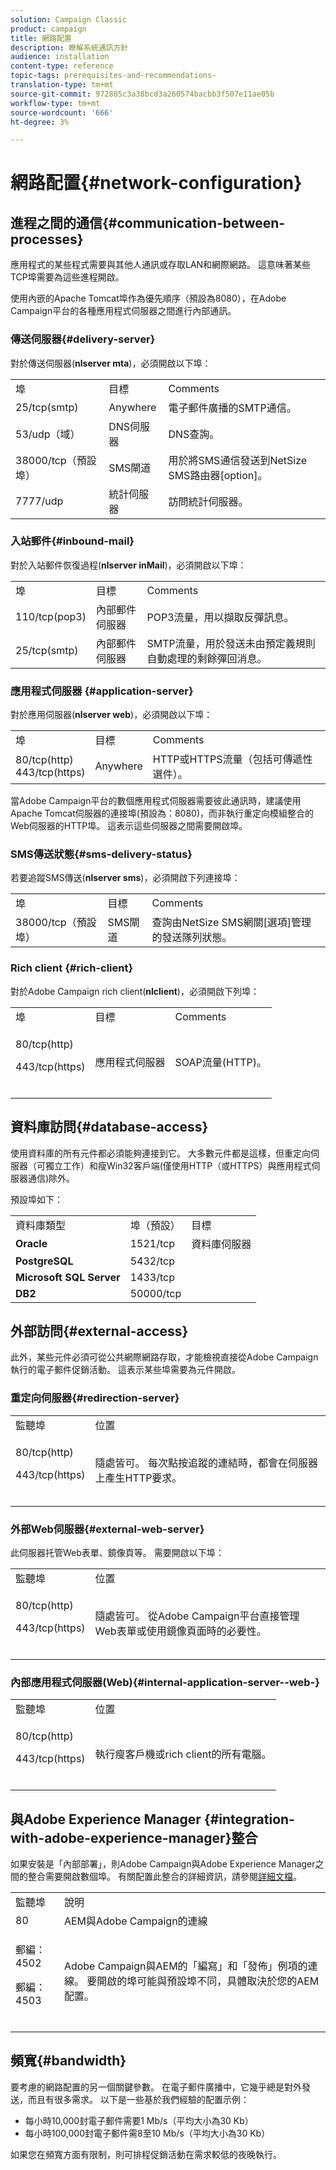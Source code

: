 ```yaml
---
solution: Campaign Classic
product: campaign
title: 網路配置
description: 瞭解系統通訊方針
audience: installation
content-type: reference
topic-tags: prerequisites-and-recommendations-
translation-type: tm+mt
source-git-commit: 972885c3a38bcd3a260574bacbb3f507e11ae05b
workflow-type: tm+mt
source-wordcount: '666'
ht-degree: 3%

---
```



# 網路配置{#network-configuration}

## 進程之間的通信{#communication-between-processes}

應用程式的某些程式需要與其他人通訊或存取LAN和網際網路。 這意味著某些TCP埠需要為這些進程開啟。

使用內嵌的Apache Tomcat埠作為優先順序（預設為8080），在Adobe Campaign平台的各種應用程式伺服器之間進行內部通訊。

### 傳送伺服器{#delivery-server}

對於傳送伺服器(**nlserver mta**)，必須開啟以下埠：

<table> 
 <tbody> 
  <tr> 
   <td> 埠<br /> </td> 
   <td> 目標<br /> </td> 
   <td> Comments<br /> </td> 
  </tr> 
  <tr> 
   <td> 25/tcp(smtp)<br /> </td> 
   <td> Anywhere<br /> </td> 
   <td> 電子郵件廣播的SMTP通信。<br /> </td> 
  </tr> 
  <tr> 
   <td> 53/udp（域）<br /> </td> 
   <td> DNS伺服器<br /> </td> 
   <td> DNS查詢。<br /> </td> 
  </tr> 
  <tr> 
   <td> 38000/tcp（預設埠）<br /> </td> 
   <td> SMS閘道<br /> </td> 
   <td> 用於將SMS通信發送到NetSize SMS路由器[option]。<br /> </td> 
  </tr> 
  <tr> 
   <td> 7777/udp<br /> </td> 
   <td> 統計伺服器<br /> </td> 
   <td> 訪問統計伺服器。<br /> </td> 
  </tr> 
 </tbody> 
</table>

### 入站郵件{#inbound-mail}

對於入站郵件恢復過程(**nlserver inMail**)，必須開啟以下埠：

<table> 
 <tbody> 
  <tr> 
   <td> 埠<br /> </td> 
   <td> 目標<br /> </td> 
   <td> Comments<br /> </td> 
  </tr> 
  <tr> 
   <td> 110/tcp(pop3)<br /> </td> 
   <td> 內部郵件伺服器<br /> </td> 
   <td> POP3流量，用以擷取反彈訊息。<br /> </td> 
  </tr> 
  <tr> 
   <td> 25/tcp(smtp)<br /> </td> 
   <td> 內部郵件伺服器<br /> </td> 
   <td> SMTP流量，用於發送未由預定義規則自動處理的剩餘彈回消息。<br /> </td> 
  </tr> 
 </tbody> 
</table>

### 應用程式伺服器 {#application-server}

對於應用伺服器(**nlserver web**)，必須開啟以下埠：

<table> 
 <tbody> 
  <tr> 
   <td> 埠<br /> </td> 
   <td> 目標<br /> </td> 
   <td> Comments<br /> </td> 
  </tr> 
  <tr> 
   <td> 80/tcp(http)<br /> 443/tcp(https)<br /> </td> 
   <td> Anywhere<br /> </td> 
   <td> HTTP或HTTPS流量（包括可傳遞性選件）。<br /> </td> 
  </tr> 
 </tbody> 
</table>

當Adobe Campaign平台的數個應用程式伺服器需要彼此通訊時，建議使用Apache Tomcat伺服器的連接埠(預設為：8080)，而非執行重定向模組整合的Web伺服器的HTTP埠。 這表示這些伺服器之間需要開啟埠。

### SMS傳送狀態{#sms-delivery-status}

若要追蹤SMS傳送(**nlserver sms**)，必須開啟下列連接埠：

<table> 
 <tbody> 
  <tr> 
   <td> 埠<br /> </td> 
   <td> 目標<br /> </td> 
   <td> Comments<br /> </td> 
  </tr> 
  <tr> 
   <td> 38000/tcp（預設埠）<br /> </td> 
   <td> SMS閘道<br /> </td> 
   <td> 查詢由NetSize SMS網關[選項]管理的發送隊列狀態。<br /> </td> 
  </tr> 
 </tbody> 
</table>

### Rich client {#rich-client}

對於Adobe Campaign rich client(**nlclient**)，必須開啟下列埠：

<table> 
 <tbody> 
  <tr> 
   <td> 埠<br /> </td> 
   <td> 目標<br /> </td> 
   <td> Comments<br /> </td> 
  </tr> 
  <tr> 
   <td><p> 80/tcp(http)</p><p>443/tcp(https)</p><br /> </td> 
   <td> 應用程式伺服器<br /> </td> 
   <td> SOAP流量(HTTP)。<br /> </td> 
  </tr> 
 </tbody> 
</table>

## 資料庫訪問{#database-access}

使用資料庫的所有元件都必須能夠連接到它。 大多數元件都是這樣，但重定向伺服器（可獨立工作）和瘦Win32客戶端(僅使用HTTP（或HTTPS）與應用程式伺服器通信)除外。

預設埠如下：

<table> 
 <tbody> 
  <tr> 
   <td> 資料庫類型<br /> </td> 
   <td> 埠（預設）<br /> </td> 
   <td> 目標<br /> </td> 
  </tr> 
  <tr> 
   <td> <strong>Oracle</strong><br /> </td> 
   <td> 1521/tcp<br /> </td> 
   <td> 資料庫伺服器<br /> </td> 
  </tr> 
  <tr> 
   <td> <strong>PostgreSQL</strong><br /> </td> 
   <td> 5432/tcp<br /> </td> 
  </tr> 
  <tr> 
   <td> <strong>Microsoft SQL Server</strong><br /> </td> 
   <td> 1433/tcp<br /> </td> 
  </tr> 
  <tr> 
   <td> <strong>DB2</strong><br /> </td> 
   <td> 50000/tcp<br /> </td> 
  </tr> 
 </tbody> 
</table>

## 外部訪問{#external-access}

此外，某些元件必須可從公共網際網路存取，才能檢視直接從Adobe Campaign執行的電子郵件促銷活動。 這表示某些埠需要為元件開啟。

### 重定向伺服器{#redirection-server}

<table> 
 <tbody> 
  <tr> 
   <td> 監聽埠<br /> </td> 
   <td> 位置<br /> </td> 
  </tr> 
  <tr> 
   <td><p> 80/tcp(http)</p><p> 443/tcp(https)</p><br /> </td> 
   <td> 隨處皆可。 每次點按追蹤的連結時，都會在伺服器上產生HTTP要求。<br /> </td> 
  </tr> 
 </tbody> 
</table>

### 外部Web伺服器{#external-web-server}

此伺服器托管Web表單、鏡像頁等。 需要開啟以下埠：

<table> 
 <tbody> 
  <tr> 
   <td> 監聽埠<br /> </td> 
   <td> 位置<br /> </td> 
  </tr> 
  <tr> 
   <td><p> 80/tcp(http)</p><p> 443/tcp(https)</p><br /> </td> 
   <td> 隨處皆可。 從Adobe Campaign平台直接管理Web表單或使用鏡像頁面時的必要性。<br /> </td> 
  </tr> 
 </tbody> 
</table>

### 內部應用程式伺服器(Web){#internal-application-server--web-}

<table> 
 <tbody> 
  <tr> 
   <td> 監聽埠<br /> </td> 
   <td> 位置<br /> </td> 
  </tr> 
  <tr> 
   <td><p> 80/tcp(http)</p><p> 443/tcp(https)</p><br /> </td> 
   <td> 執行瘦客戶機或rich client的所有電腦。<br /> </td> 
  </tr> 
 </tbody> 
</table>

## 與Adobe Experience Manager {#integration-with-adobe-experience-manager}整合

如果安裝是「內部部署」，則Adobe Campaign與Adobe Experience Manager之間的整合需要開啟數個埠。 有關配置此整合的詳細資訊，請參閱[詳細文檔](../../integrations/using/about-adobe-experience-manager.md)。

<table> 
 <tbody> 
  <tr> 
   <td> 監聽埠<br /> </td> 
   <td> 說明<br /> </td> 
  </tr> 
  <tr> 
   <td> 80<br /> </td> 
   <td> AEM與Adobe Campaign的連線<br /> </td> 
  </tr> 
  <tr> 
   <td><p> 郵編：4502</p><p> 郵編：4503</p><br /> </td> 
   <td> Adobe Campaign與AEM的「編寫」和「發佈」例項的連線。 要開啟的埠可能與預設埠不同，具體取決於您的AEM配置。<br /> </td> 
  </tr> 
 </tbody> 
</table>

## 頻寬{#bandwidth}

要考慮的網路配置的另一個關鍵參數。 在電子郵件廣播中，它幾乎總是對外發送，而且有很多需求。 以下是一些基於我們經驗的配置示例：

* 每小時10,000封電子郵件需要1 Mb/s（平均大小為30 Kb）
* 每小時100,000封電子郵件需8至10 Mb/s（平均大小為30 Kb）

如果您在頻寬方面有限制，則可排程促銷活動在需求較低的夜晚執行。
